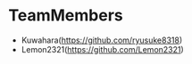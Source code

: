 # TeamMembers

* Kuwahara(https://github.com/ryusuke8318)
* Lemon2321(https://github.com/Lemon2321)
